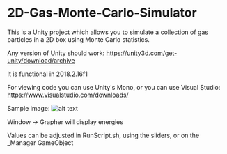 # 2D-Gas-Monte-Carlo-Simulator
This is a Unity project which allows you to simulate a collection of gas particles in a 2D box using Monte Carlo statistics.

Any version of Unity should work: https://unity3d.com/get-unity/download/archive

It is functional in 2018.2.16f1

For viewing code you can use Unity's Mono, or you can use Visual Studio: https://www.visualstudio.com/downloads/

Sample image:
![alt text](https://i.imgur.com/wdmqiKC.png)

Window -> Grapher will display energies

Values can be adjusted in RunScript.sh, using the sliders, or on the \_Manager GameObject
